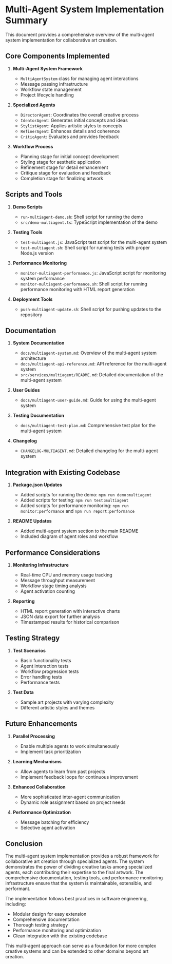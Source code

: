 # Multi-Agent System Implementation Summary

This document provides a comprehensive overview of the multi-agent system implementation for collaborative art creation.

## Core Components Implemented

1. **Multi-Agent System Framework**
   - `MultiAgentSystem` class for managing agent interactions
   - Message passing infrastructure
   - Workflow state management
   - Project lifecycle handling

2. **Specialized Agents**
   - `DirectorAgent`: Coordinates the overall creative process
   - `IdeatorAgent`: Generates initial concepts and ideas
   - `StylistAgent`: Applies artistic styles to concepts
   - `RefinerAgent`: Enhances details and coherence
   - `CriticAgent`: Evaluates and provides feedback

3. **Workflow Process**
   - Planning stage for initial concept development
   - Styling stage for aesthetic application
   - Refinement stage for detail enhancement
   - Critique stage for evaluation and feedback
   - Completion stage for finalizing artwork

## Scripts and Tools

1. **Demo Scripts**
   - `run-multiagent-demo.sh`: Shell script for running the demo
   - `src/demo-multiagent.ts`: TypeScript implementation of the demo

2. **Testing Tools**
   - `test-multiagent.js`: JavaScript test script for the multi-agent system
   - `test-multiagent.sh`: Shell script for running tests with proper Node.js version

3. **Performance Monitoring**
   - `monitor-multiagent-performance.js`: JavaScript script for monitoring system performance
   - `monitor-multiagent-performance.sh`: Shell script for running performance monitoring with HTML report generation

4. **Deployment Tools**
   - `push-multiagent-update.sh`: Shell script for pushing updates to the repository

## Documentation

1. **System Documentation**
   - `docs/multiagent-system.md`: Overview of the multi-agent system architecture
   - `docs/multiagent-api-reference.md`: API reference for the multi-agent system
   - `src/services/multiagent/README.md`: Detailed documentation of the multi-agent system

2. **User Guides**
   - `docs/multiagent-user-guide.md`: Guide for using the multi-agent system

3. **Testing Documentation**
   - `docs/multiagent-test-plan.md`: Comprehensive test plan for the multi-agent system

4. **Changelog**
   - `CHANGELOG-MULTIAGENT.md`: Detailed changelog for the multi-agent system

## Integration with Existing Codebase

1. **Package.json Updates**
   - Added scripts for running the demo: `npm run demo:multiagent`
   - Added scripts for testing: `npm run test:multiagent`
   - Added scripts for performance monitoring: `npm run monitor:performance` and `npm run report:performance`

2. **README Updates**
   - Added multi-agent system section to the main README
   - Included diagram of agent roles and workflow

## Performance Considerations

1. **Monitoring Infrastructure**
   - Real-time CPU and memory usage tracking
   - Message throughput measurement
   - Workflow stage timing analysis
   - Agent activation counting

2. **Reporting**
   - HTML report generation with interactive charts
   - JSON data export for further analysis
   - Timestamped results for historical comparison

## Testing Strategy

1. **Test Scenarios**
   - Basic functionality tests
   - Agent interaction tests
   - Workflow progression tests
   - Error handling tests
   - Performance tests

2. **Test Data**
   - Sample art projects with varying complexity
   - Different artistic styles and themes

## Future Enhancements

1. **Parallel Processing**
   - Enable multiple agents to work simultaneously
   - Implement task prioritization

2. **Learning Mechanisms**
   - Allow agents to learn from past projects
   - Implement feedback loops for continuous improvement

3. **Enhanced Collaboration**
   - More sophisticated inter-agent communication
   - Dynamic role assignment based on project needs

4. **Performance Optimization**
   - Message batching for efficiency
   - Selective agent activation

## Conclusion

The multi-agent system implementation provides a robust framework for collaborative art creation through specialized agents. The system demonstrates the power of dividing creative tasks among specialized agents, each contributing their expertise to the final artwork. The comprehensive documentation, testing tools, and performance monitoring infrastructure ensure that the system is maintainable, extensible, and performant.

The implementation follows best practices in software engineering, including:
- Modular design for easy extension
- Comprehensive documentation
- Thorough testing strategy
- Performance monitoring and optimization
- Clean integration with the existing codebase

This multi-agent approach can serve as a foundation for more complex creative systems and can be extended to other domains beyond art creation. 